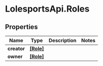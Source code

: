# LolesportsApi.Roles

## Properties
Name | Type | Description | Notes
------------ | ------------- | ------------- | -------------
**creator** | [**[Role]**](Role.md) |  | 
**owner** | [**[Role]**](Role.md) |  | 
